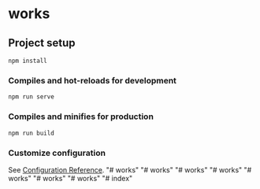 # works

## Project setup
```
npm install
```

### Compiles and hot-reloads for development
```
npm run serve
```

### Compiles and minifies for production
```
npm run build
```

### Customize configuration
See [Configuration Reference](https://cli.vuejs.org/config/).
"# works" 
"# works" 
"# works" 
"# works" 
"# works" 
"# works" 
"# works" 
"# index" 

